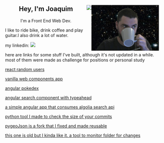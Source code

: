 ## <img align="right" height="150" src="https://github.com/medeirosjoaquim/medeirosjoaquim/blob/main/images/me.png"/>


<img align="right" height="150" src="https://media.giphy.com/media/OeyAkKTKYSvmw/giphy.gif"/>

<p align='center'>

<h2 align="center">Hey, I'm Joaquim</h2>
<p align="center">I'm a Front End Web Dev.</p>
<p>I like to ride bike, drink coffee and play guitar.I also drink a lot of water.
<p> my linkedin: <a href="https://www.linkedin.com/in/joaquim-medeiros/" target="_blank"><img height="15" src="https://image.flaticon.com/icons/svg/733/733561.svg"></a></p>



<p>here are links for some stuff I've built, although it's not updated in a while. most of them
were made as challenge for positions or personal study</p>


<p><a href="https://github.com/medeirosjoaquim/address_book" target="_blank">react random users</a></p>
<p><a href="https://github.com/medeirosjoaquim/anticipation-calculator" target="_blank">vanilla web components app</a></p>
<p><a href="https://github.com/medeirosjoaquim/ng-pokedex" target="_blank">angular pokedex</a></p>
<p><a href="https://github.com/medeirosjoaquim/ng-typeahead" target="_blank">angular search component with typeahead</a></p>
<p><a href="https://github.com/medeirosjoaquim/-ng-weather-demo" target="_blank">a simple angular app that consumes algolia search api</a></p>
<p><a href="https://github.com/medeirosjoaquim/checklines" target="_blank">python tool I made to check the size of your commits</a></p>
<p><a href="https://github.com/medeirosjoaquim/PyGeoJson" target="_blank">pygeoJson is a fork that I fixed and made reusable</a></p>
<p><a href="https://github.com/medeirosjoaquim/bashmaker" target="_blank">this one is old but I kinda like it. a tool to monitor folder for changes</a></p>
